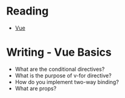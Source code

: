 # Reading

- [Vue](https://vuejs.org/v2/guide/)


# Writing - Vue Basics

- What are the conditional directives?
- What is the purpose of v-for directive?
- How do you implement two-way binding?
- What are props?

